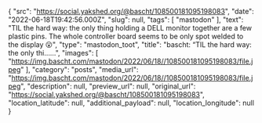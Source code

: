 {
  "src": "https://social.yakshed.org/@bascht/108500181095198083",
  "date": "2022-06-18T19:42:56.000Z",
  "slug": null,
  "tags": [
    "mastodon"
  ],
  "text": "TIL the hard way: the only thing holding a DELL monitor together are a few plastic pins. The whole controller board seems to be only spot welded to the display 😮",
  "type": "mastodon_toot",
  "title": "bascht: “TIL the hard way: the only thi……",
  "images": [
    "https://img.bascht.com/mastodon/2022/06/18//108500181095198083/file.jpeg"
  ],
  "category": "posts",
  "media_url": "https://img.bascht.com/mastodon/2022/06/18//108500181095198083/file.jpeg",
  "description": null,
  "preview_url": null,
  "original_url": "https://social.yakshed.org/@bascht/108500181095198083",
  "location_latitude": null,
  "additional_payload": null,
  "location_longitude": null
}